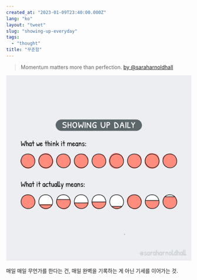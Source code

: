 ```yaml
---
created_at: "2023-01-09T23:40:00.000Z"
lang: "ko"
layout: "tweet"
slug: "showing-up-everyday"
tags: 
  - "thought"
title: "꾸준함"
---
```


> Momentum matters more than perfection.
> [by @saraharnoldhall](https://mobile.twitter.com/saraharnoldhall/status/1511503387984285696)

![FPnwUVcacAIBORo](./218853843-5c09820f-d83d-4a2f-b5e8-71be04f3f207.jpeg)

매일 매일 무언가를 한다는 건, 매일 완벽을 기록하는 게 아닌 기세를 이어가는 것.
